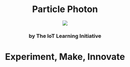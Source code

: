 <h1><center>Particle Photon</center></h1>

<center><img src="http://www.ti.com/lsds/media/images/wireless_connectivity/50BillionThings.png"></center>

<h3><center>by The IoT Learning Initiative</center></h3>

<center><h1><b>Experiment, Make, Innovate</b></h1></center>